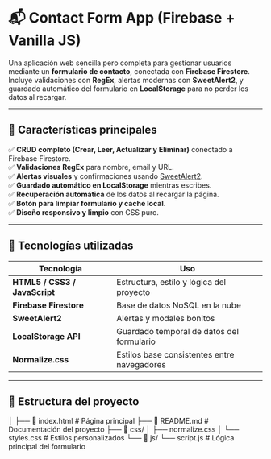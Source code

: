 # 📬 Contact Form App (Firebase + Vanilla JS)

Una aplicación web sencilla pero completa para gestionar usuarios mediante un **formulario de contacto**, conectada con **Firebase Firestore**.  
Incluye validaciones con **RegEx**, alertas modernas con **SweetAlert2**, y guardado automático del formulario en **LocalStorage** para no perder los datos al recargar.

---

## 🚀 Características principales

✅ **CRUD completo (Crear, Leer, Actualizar y Eliminar)** conectado a Firebase Firestore.  
✅ **Validaciones RegEx** para nombre, email y URL.  
✅ **Alertas visuales** y confirmaciones usando [SweetAlert2](https://sweetalert2.github.io/).  
✅ **Guardado automático en LocalStorage** mientras escribes.  
✅ **Recuperación automática** de los datos al recargar la página.  
✅ **Botón para limpiar formulario y cache local**.  
✅ **Diseño responsivo y limpio** con CSS puro.  

---

## 🧩 Tecnologías utilizadas

| Tecnología | Uso |
|-------------|-----|
| **HTML5 / CSS3 / JavaScript** | Estructura, estilo y lógica del proyecto |
| **Firebase Firestore** | Base de datos NoSQL en la nube |
| **SweetAlert2** | Alertas y modales bonitos |
| **LocalStorage API** | Guardado temporal de datos del formulario |
| **Normalize.css** | Estilos base consistentes entre navegadores |

---
## 🧠 Estructura del proyecto

│
├── 📄 index.html           # Página principal
├── 📄 README.md            # Documentación del proyecto
├── 📁 css/
│   ├── normalize.css
│   └── styles.css          # Estilos personalizados
└── 📁 js/
    └── script.js           # Lógica principal del formulario
